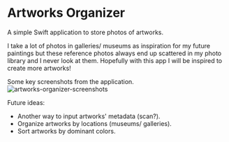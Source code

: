 # Artworks Organizer

A simple Swift application to store photos of artworks. 

I take a lot of photos in galleries/ museums as inspiration for my future paintings but these reference photos always end up scattered in my photo library and I never look at them. Hopefully with this app I will be inspired to create more artworks!

Some key screenshots from the application.
![artworks-organizer-screenshots](https://user-images.githubusercontent.com/47307668/150110945-947e78ef-00e9-4fb3-8c51-98a8a266b2a8.png)


Future ideas: 
- Another way to input artworks' metadata (scan?).
- Organize artworks by locations (museums/ galleries).
- Sort artworks by dominant colors.

